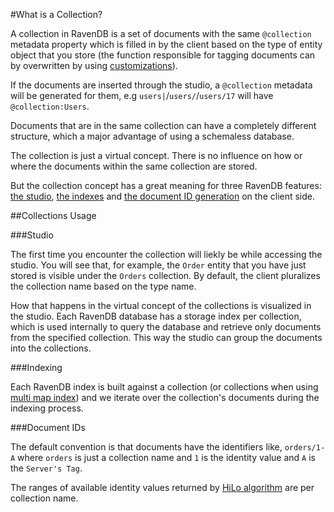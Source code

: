 ﻿#What is a Collection?

A collection in RavenDB is a set of documents with the same `@collection` metadata property which is filled in by the client based on the type of entity object that you store (the function responsible for tagging documents can by overwritten by using [customizations](../../client-api/configuration/conventions/identifier-generation/global#findtypetagname-and-finddynamictagname)). 

If the documents are inserted through the studio, a `@collection` metadata will be generated for them, e.g `users|`/`users/`/`users/17` will have `@collection:Users`.

Documents that are in the same collection can have a completely different structure, which a major advantage of using a schemaless database.

The collection is just a virtual concept. There is no influence on how or where the documents within the same collection are stored. 

But the collection concept has a great meaning for three RavenDB features: [the studio](../../studio/overview/documents/documents-view), [the indexes](../../indexes/what-are-indexes) and [the document ID generation](../../client-api/document-identifiers/working-with-document-ids) on the client side.

##Collections Usage

###Studio

The first time you encounter the collection will liekly be while accessing the studio. You will see that, for example, the `Order` entity that you have just stored is visible under the `Orders` collection. By default, the client pluralizes the collection name based on the type name. 

How that happens in the virtual concept of the collections is visualized in the studio. Each RavenDB database has a storage index per collection, which is used internally to query the database and retrieve only documents from the specified collection. This way the studio can group the documents into the collections.

###Indexing

Each RavenDB index is built against a collection (or collections when using [multi map index](../../indexes/multi-map-indexes)) and we iterate over the collection's documents during the indexing process.

###Document IDs

The default convention is that documents have the identifiers like, `orders/1-A` where `orders` is just a collection name and `1` is the identity value and `A` is the `Server's Tag`. 

The ranges of available identity values returned by [HiLo algorithm](../../client-api/document-identifiers/hilo-algorithm) are per collection name.
